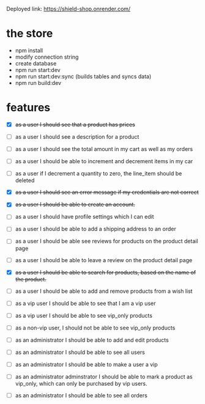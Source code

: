 
Deployed link: https://shield-shop.onrender.com/




# the store 

- npm install
- modify connection string
- create database
- npm run start:dev
- npm run start:dev:sync (builds tables and syncs data)
- npm run build:dev

# features

- [x] ~~as a user I should see that a product has prices~~
- [ ] as a user I should see a description for a product
- [ ] as a user I should see the total amount in my cart as well as my orders
- [ ] as a user I should be able to increment and decrement items in my car
- [ ] as a user if I decrement a quantity to zero, the line_item should be deleted
- [x] ~~as a user I should see an error message if my credentials are not correct~~
- [x] ~~as a user I should be able to create an account.~~
- [ ] as a user I should have profile settings which I can edit
- [ ] as a user I should be able to add a shipping address to an order
- [ ] as a user I should be able see reviews for products on the product detail page
- [ ] as a user I should be able to leave a review on the product detail page
- [x] ~~as a user I should be able to search for products, based on the name of the product.~~
- [ ] as a user I should be able to add and remove products from a wish list
- [ ] as a vip user I should be able to see that I am a vip user
- [ ] as a vip user I should be able to see vip_only products
- [ ] as a non-vip user, I should not be able to see vip_only products
- [ ] as an administrator I should be able to add and edit products
- [ ] as an administrator I should be able to see all users
- [ ] as an administrator I should be able to make a user a vip
- [ ] as an administrator adminstrator I should be able to mark a product as vip_only, which can only be purchased by vip users.
- [ ] as an administrator I should be able to see all orders



